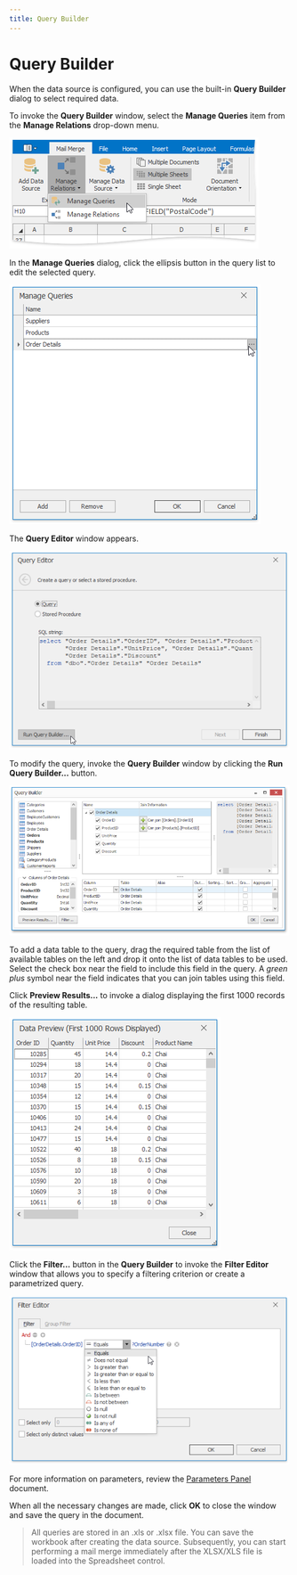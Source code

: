 ```yaml
---
title: Query Builder
---
```

# Query Builder
When the data source is configured, you can use the built-in **Query Builder** dialog to select required data.

To invoke the **Query Builder** window, select the **Manage Queries** item from the **Manage Relations** drop-down menu.

![SpreadsheetControl_MailMerge_ ManageQueries](../../../images/Img25605.png)

In the **Manage Queries** dialog, click the ellipsis button in the query list to edit the selected query.

![SpreadsheetControl_MailMerge_ ManageQueriesWindow-OrderDetails](../../../images/Img25606.png)

The **Query Editor** window appears.
 

![SpreadsheetControl_MailMerge_ParametersQueryEditor01](../../../images/Img25263.png)

To modify the query, invoke the **Query Builder** window by clicking the **Run Query Builder...** button.

![SpreadsheetControl_MailMerge_QueryDesignerWindow-OrderDetails](../../../images/Img25610.png)

To add a data table to the query, drag the required table from the list of available tables on the left and drop it onto the list of data tables to be used. Select the check box near the field to include this field in the query. A _green plus_ symbol near the field indicates that you can join tables using this field.

Click **Preview Results...** to invoke a dialog displaying the first 1000 records of the resulting table.

![SpreadsheetControl_MailMerge_DataPreview-OrderDetails](../../../images/Img25619.png)

Click the **Filter...** button in the **Query Builder** to invoke the **Filter Editor** window that allows you to specify a filtering criterion or create a parametrized query.

![SpreadsheetControl_MailMerge_FilterEditor-Condition](../../../images/Img25623.png)

For more information on parameters, review the [Parameters Panel](../../../../interface-elements-for-desktop/articles/spreadsheet/mail-merge/parameters-panel.md) document.

When all the necessary changes are made, click **OK** to close the window and save the query in the document.

> All queries are stored in an .xls or .xlsx file. You can save the workbook after creating the data source. Subsequently, you can start performing a mail merge immediately after the XLSX/XLS file is loaded into the Spreadsheet control.